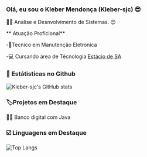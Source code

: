 ### Olá, eu sou o Kleber Mendonça (Kleber-sjc) 😎

🧑‍🎓 Analise e Desnvolvimento de Sistemas. 😊

** Atuação Proficional**

-🔌Tecnico em Manutenção Eletronica

-💻 Cursando área de Técnologia   [Estácio de SA](https://estacio.br/)

### 🤖 Estátisticas no Github

![Kleber-sjc's GitHub stats](https://github-readme-stats.vercel.app/api?username=Kleber-sjc&show_icons=true&theme=octacat)

### 🏷️Projetos em Destaque

👨‍💻 Banco digital com Java

### ☑️ Linguagens em Destaque

![Top Langs](https://github-readme-stats.vercel.app/api/top-langs/?username=Kleber-sjc&layout=compact)

